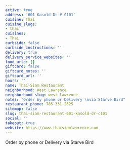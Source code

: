 ```yaml
---
active: true
address: '601 Kasold Dr # C101'
cuisine: Thai
cuisine_slugs:
- thai
cuisines:
- Thai
curbside: false
curbside_instructions: ''
delivery: true
delivery_service_websites: ''
food_urls: []
giftcard: false
giftcard_notes: ''
giftcard_url: ''
hours: ''
name: Thai-Siam Restaurant
neighborhood: West Lawrence
neighborhood_slug: west-lawrence
notes: "Order by phone or Delivery \nvia Starve Bird"
restaurant_phone: 785-331-2525
sitemap: false
slug: thai-siam-restaurant-601-kasold-dr-c101
social: ''
takeout: true
website: https://www.thaisiamlawrence.com
---
```


Order by phone or Delivery 
via Starve Bird